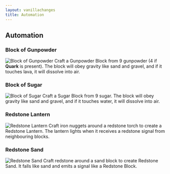 ```yaml
---
layout: vanillachanges
title: Automation
---
```


## Automation

### Block of Gunpowder
![Block of Gunpowder](https://i.postimg.cc/nc0PssX9/Block-of-gunpowder.png)
Craft a Gunpowder Block from 9 gunpowder (4 if **Quark** is present).
The block will obey gravity like sand and gravel, and if it touches lava, it will dissolve into air.

### Block of Sugar
![Block of Sugar]()
Craft a Sugar Block from 9 sugar.
The block will obey gravity like sand and gravel, and if it touches water, it will dissolve into air.

### Redstone Lantern
![Redstone Lantern]()
Craft iron nuggets around a redstone torch to create a Redstone Lantern.
The lantern lights when it receives a redstone signal from neighbouring blocks.

### Redstone Sand
![Redstone Sand](https://i.postimg.cc/mkhF86Ss/Redstone-sand.png)
Craft redstone around a sand block to create Redstone Sand.
It falls like sand and emits a signal like a Redstone Block.
